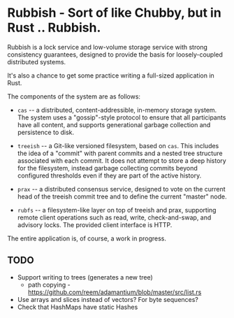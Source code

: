 # Rubbish - Sort of like Chubby, but in Rust .. Rubbish. 

Rubbish is a lock service and low-volume storage service with strong
consistency guarantees, designed to provide the basis for loosely-coupled
distributed systems.

It's also a chance to get some practice writing a full-sized application in
Rust.

The components of the system are as follows:

 * `cas` -- a distributed, content-addressible, in-memory storage system.  The
   system uses a "gossip"-style protocol to ensure that all participants have
   all content, and supports generational garbage collection and persistence
   to disk.

 * `treeish` -- a Git-like versioned filesystem, based on `cas`.  This includes
   the idea of a "commit" with parent commits and a nested tree structure
   associated with each commit.  It does not attempt to store a deep history
   for the filesystem, instead garbage collecting commits beyond configured
   thresholds even if they are part of the active history.

 * `prax` -- a distributed consensus service, designed to vote on the current
   head of the treeish commit tree and to define the current "master" node.
 
 * `rubfs` -- a filesystem-like layer on top of treeish and prax, supporting
   remote client operations such as read, write, check-and-swap, and advisory
   locks.  The provided client interface is HTTP.

The entire application is, of course, a work in progress.

## TODO

 * Support writing to trees (generates a new tree)
     * path copying - https://github.com/reem/adamantium/blob/master/src/list.rs
 * Use arrays and slices instead of vectors? For byte sequences?
 * Check that HashMaps have static Hashes
